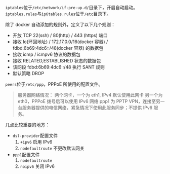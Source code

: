 `iptables`位于`/etc/network/if-pre-up.d/`目录下，开启自动启动。
`iptables.rules`与`ip6tables.rules`位于`/etc`目录下。

除了 docker 自动添加的规则外，定义了以下几个规则：

* 开放 TCP 22(ssh) / 80(http) / 443 (https) 端口
* 接收 lo(环回地址) / 172.17.0.0/16(docker 容器) / fdbd:6b69:4dc6::/48(docker 容器) 的数据包
* 接收 icmp / icmpv6 协议的数据包
* 接收 RELATED,ESTABLISHED 状态的数据包
* 该网段 fdbd:6b69:4dc6::/48 执行 SANT 规则
* 默认策略 DROP

`peers`位于`/etc/ppp`，PPPoE 所使用的配置文件。

> 服务器网络情况：
> 两个网卡，一个为 eth1, IPv4 默认使用此网卡
> 另一个为 eth0，PPPoE 拨号后可以使用 IPv6 网络
> ppp1 为 PPTP VPN，连接至另一台服务器提供的电信网络，紧急情况下使用此服务同步；不提供 IPv6 服务。

几点比较重要的地方：

* `dsl-provider`配置文件
  1. `+ipv6` 启用 IPv6
  2. `nodefaultroute` 不更改默认网关
* `ppp1`配置文件
  1. `nodefaultroute`
  2. `noipv6` 关闭 IPv6
